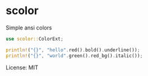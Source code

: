 # scolor

Simple ansi colors
```rust
use scolor::ColorExt;

println!("{}", "hello".red().bold().underline());
println!("{}", "world".green().red_bg().italic());
```

License: MIT
